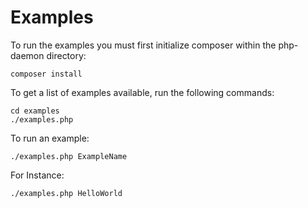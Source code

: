 Examples
====

To run the examples you must first initialize composer within the php-daemon directory:

    composer install
    
To get a list of examples available, run the following commands:

    cd examples
    ./examples.php
    
To run an example:

    ./examples.php ExampleName
    
For Instance:

    ./examples.php HelloWorld
